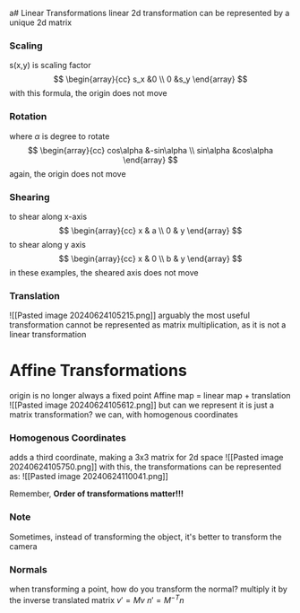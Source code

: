 a# Linear Transformations
linear 2d transformation can be represented by a unique 2d matrix

### Scaling
s(x,y) is scaling factor
$$ \begin{array}{cc} s_x &0 \\ 0 &s_y \end{array} $$
with this formula, the origin does not move
### Rotation
where $\alpha$ is degree to rotate
$$ \begin{array}{cc} 
cos\alpha &-sin\alpha \\ 
sin\alpha &cos\alpha \end{array} $$
again, the origin does not move
### Shearing
to shear along x-axis
$$ \begin{array}{cc} 
x & a \\ 
0 & y \end{array} $$
to shear along y axis
$$ \begin{array}{cc} 
x & 0 \\ 
b & y \end{array} $$
in these examples, the sheared axis does not move
### Translation
![[Pasted image 20240624105215.png]]
arguably the most useful transformation
cannot be represented as matrix multiplication, as it is not a linear transformation
# Affine Transformations
origin is no longer always a fixed point
Affine map = linear map + translation
![[Pasted image 20240624105612.png]]
but can we represent it is just a matrix transformation?
we can, with homogenous coordinates
### Homogenous Coordinates
adds a third coordinate, making a 3x3 matrix for 2d space
![[Pasted image 20240624105750.png]]
with this, the transformations can be represented as: 
![[Pasted image 20240624110041.png]]

Remember, **Order of transformations matter!!!**
### Note
Sometimes, instead of transforming the object, it's better to transform the camera
### Normals
when transforming a point, how do you transform the normal?
multiply it by the inverse translated matrix
$v' = Mv$
$n' = M^{-T}n$
